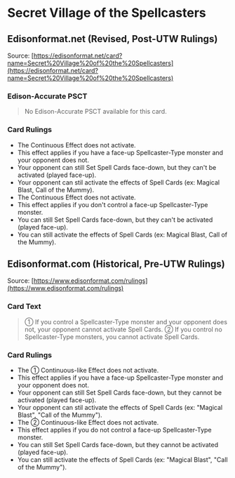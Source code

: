 # Secret Village of the Spellcasters

## Edisonformat.net (Revised, Post-UTW Rulings)

Source: [https://edisonformat.net/card?name=Secret%20Village%20of%20the%20Spellcasters](https://edisonformat.net/card?name=Secret%20Village%20of%20the%20Spellcasters)

### Edison-Accurate PSCT

> No Edison-Accurate PSCT available for this card.

### Card Rulings

*   The Continuous Effect does not activate.
*   This effect applies if you have a face-up Spellcaster-Type monster and your opponent does not.
*   Your opponent can still Set Spell Cards face-down, but they can't be activated (played face-up).
*   Your opponent can stil activate the effects of Spell Cards (ex: Magical Blast, Call of the Mummy).
*   The Continuous Effect does not activate.
*   This effect applies if you don't control a face-up Spellcaster-Type monster.
*   You can still Set Spell Cards face-down, but they can't be activated (played face-up).
*   You can still activate the effects of Spell Cards (ex: Magical Blast, Call of the Mummy).


## Edisonformat.com (Historical, Pre-UTW Rulings)

Source: [https://www.edisonformat.com/rulings](https://www.edisonformat.com/rulings)

### Card Text

> ① If you control a Spellcaster-Type monster and your opponent does not, your opponent cannot activate Spell Cards. ② If you control no Spellcaster-Type monsters, you cannot activate Spell Cards.

### Card Rulings

*   The ① Continuous-like Effect does not activate.
*   This effect applies if you have a face-up Spellcaster-Type monster and your opponent does not.
*   Your opponent can still Set Spell Cards face-down, but they cannot be activated (played face-up).
*   Your opponent can stil activate the effects of Spell Cards (ex: "Magical Blast", "Call of the Mummy").
*   The ② Continuous-like Effect does not activate.
*   This effect applies if you do not control a face-up Spellcaster-Type monster.
*   You can still Set Spell Cards face-down, but they cannot be activated (played face-up).
*   You can still activate the effects of Spell Cards (ex: "Magical Blast", "Call of the Mummy").


